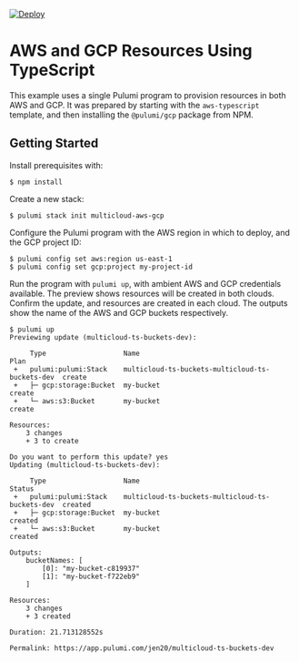 [![Deploy](https://get.pulumi.com/new/button.svg)](https://app.pulumi.com/new)

# AWS and GCP Resources Using TypeScript

This example uses a single Pulumi program to provision resources in both AWS and GCP. It was
prepared by starting with the `aws-typescript` template, and then installing the `@pulumi/gcp`
package from NPM.

## Getting Started

Install prerequisites with:

```shell
$ npm install
```

Create a new stack:

```shell
$ pulumi stack init multicloud-aws-gcp
```

Configure the Pulumi program with the AWS region in which to deploy, and the GCP project ID:

```shell
$ pulumi config set aws:region us-east-1
$ pulumi config set gcp:project my-project-id
```

Run the program with `pulumi up`, with ambient AWS and GCP credentials available. The preview shows
resources will be created in both clouds. Confirm the update, and resources are created in each
cloud. The outputs show the name of the AWS and GCP buckets respectively.

```shell
$ pulumi up
Previewing update (multicloud-ts-buckets-dev):

     Type                   Name                                             Plan
 +   pulumi:pulumi:Stack    multicloud-ts-buckets-multicloud-ts-buckets-dev  create
 +   ├─ gcp:storage:Bucket  my-bucket                                        create
 +   └─ aws:s3:Bucket       my-bucket                                        create

Resources:
    3 changes
    + 3 to create

Do you want to perform this update? yes
Updating (multicloud-ts-buckets-dev):

     Type                   Name                                             Status
 +   pulumi:pulumi:Stack    multicloud-ts-buckets-multicloud-ts-buckets-dev  created
 +   ├─ gcp:storage:Bucket  my-bucket                                        created
 +   └─ aws:s3:Bucket       my-bucket                                        created

Outputs:
    bucketNames: [
        [0]: "my-bucket-c819937"
        [1]: "my-bucket-f722eb9"
    ]

Resources:
    3 changes
    + 3 created

Duration: 21.713128552s

Permalink: https://app.pulumi.com/jen20/multicloud-ts-buckets-dev
```

